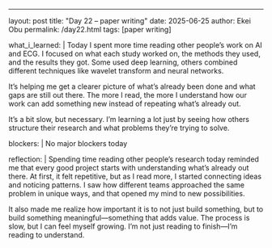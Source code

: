 ---
layout: post
title: "Day 22 –  paper writing"
date: 2025-06-25
author: Ekei Obu 
permalink: /day22.html
tags: [paper writing]

what_i_learned: |
  Today I spent more time reading other people’s work on AI and ECG. I focused on what each study worked on, the methods they used, and the results they got. Some used deep learning, others combined different techniques like    wavelet transform and neural networks.

   It’s helping me get a clearer picture of what’s already been done and what gaps are still out there. The more I read, the more I understand how our work can add something new instead of repeating what’s already out.

   It’s a bit slow, but necessary. I’m learning a lot just by seeing how others structure their research and what problems they’re trying to solve.

blockers: |
   No major blockers today

reflection: |
   Spending time reading other people’s research today reminded me that every good project starts with understanding what’s already out there. At first, it felt repetitive, but as I read more, I started connecting ideas and      noticing patterns. I saw how different teams approached the same problem in unique ways, and that opened my mind to new possibilities.

   It also made me realize how important it is to not just build something, but to build something meaningful—something that adds value. The process is slow, but I can feel myself growing. I’m not just reading to finish—I’m      reading to understand.
